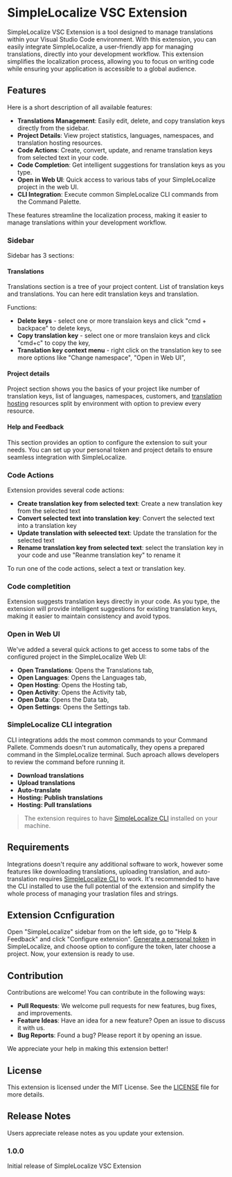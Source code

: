 # SimpleLocalize VSC Extension

SimpleLocalize VSC Extension is a tool designed to manage translations within your Visual Studio Code environment. With this extension, you can easily integrate SimpleLocalize, a user-friendly app for managing translations, directly into your development workflow. This extension simplifies the localization process, allowing you to focus on writing code while ensuring your application is accessible to a global audience.

## Features

Here is a short description of all available features:

- **Translations Management**: Easily edit, delete, and copy translation keys directly from the sidebar.
- **Project Details**: View project statistics, languages, namespaces, and translation hosting resources.
- **Code Actions**: Create, convert, update, and rename translation keys from selected text in your code.
- **Code Completion**: Get intelligent suggestions for translation keys as you type.
- **Open in Web UI**: Quick access to various tabs of your SimpleLocalize project in the web UI.
- **CLI Integration**: Execute common SimpleLocalize CLI commands from the Command Palette.

These features streamline the localization process, making it easier to manage translations within your development workflow.

### Sidebar

Sidebar has 3 sections:

#### Translations

Translations section is a tree of your project content. List of translation keys and translations. You can here edit translation keys and translation.

Functions:

- **Delete keys** - select one or more translaion keys and click "cmd + backpace" to delete keys,
- **Copy translation key** - select one or more translaion keys and click "cmd+c" to copy the key,
- **Translation key context menu** - right click on the translation key to see more options like "Change namespace", "Open in Web UI",

#### Project details

Project section shows you the basics of your project like number of translation keys, list of languages, namespaces, customers, and [translation hosting](https://simplelocalize.io/translation-hosting/) resources split by environment with option to preview every resource.

#### Help and Feedback

This section provides an option to configure the extension to suit your needs. You can set up your personal token and project details to ensure seamless integration with SimpleLocalize.

### Code Actions

Extension provides several code actions:

- **Create translation key from selected text**: Create a new translation key from the selected text
- **Convert selected text into translation key**: Convert the selected text into a translation key
- **Update translation with seleected text**: Update the translation for the selected text
- **Rename translation key from selected text**: select the translation key in your code and use "Reanme translation key" to rename it

To run one of the code actions, select a text or translation key.

### Code completition

Extension suggests translation keys directly in your code. As you type, the extension will provide intelligent suggestions for existing translation keys, making it easier to maintain consistency and avoid typos.

### Open in Web UI

We've added a several quick actions to get access to some tabs of the configured project in the SimpleLocalize Web UI:

- **Open Translations**: Opens the Translations tab,
- **Open Languages**: Opens the Languages tab,
- **Open Hosting**: Opens the Hosting tab,
- **Open Activity**: Opens the Activity tab,
- **Open Data**: Opens the Data tab,
- **Open Settings**: Opens the Settings tab.

### SimpleLocalize CLI integration

CLI integrations adds the most common commands to your Command Pallete. Commends doesn't run automatically, they opens 
a prepared command in the SimpleLocalize terminal. Such aproach allows developers to review the command before running it. 

- **Download translations**
- **Upload translations**
- **Auto-translate**
- **Hosting: Publish translations**
- **Hosting: Pull translations**

> The extension requires to have [SimpleLocalize CLI](https://simplelocalize.io/command-line-tool/) installed on your machine.

## Requirements

Integrations doesn't require any additional software to work, however some features like downloading translations, uploading translation,
and auto-translation requires [SimpleLocalize CLI](https://simplelocalize.io/command-line-tool/) to work. It's recommended
to have the CLI installed to use the full potential of the extension and simplify the whole process of managing your traslation files and strings.

## Extension Ccnfiguration

Open "SimpleLocalize" sidebar from on the left side, go to "Help & Feedback" and click "Configure extension". 
[Generate a personal token](https://simplelocalize.io/dashboard/security/) in SimpleLocalize, and choose option to configure the token, later choose a project. Now, your extension is ready to use.

## Contribution

Contributions are welcome! You can contribute in the following ways:

- **Pull Requests**: We welcome pull requests for new features, bug fixes, and improvements.
- **Feature Ideas**: Have an idea for a new feature? Open an issue to discuss it with us.
- **Bug Reports**: Found a bug? Please report it by opening an issue.

We appreciate your help in making this extension better!

## License

This extension is licensed under the MIT License. See the [LICENSE](LICENSE) file for more details.

## Release Notes

Users appreciate release notes as you update your extension.

### 1.0.0

Initial release of SimpleLocalize VSC Extension

